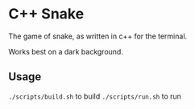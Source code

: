 # C++ Snake
The game of snake, as written in c++ for the terminal.

Works best on a dark background.

## Usage

`./scripts/build.sh` to build
`./scripts/run.sh` to run
